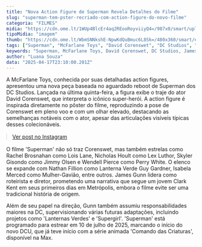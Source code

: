 ```yaml
---
title: "Nova Action Figure de Superman Revela Detalhes do Filme"
slug: "superman-tem-pster-recriado-com-action-figure-do-novo-filme"
categoria: "FILMES"
midia: "https://cdn.ome.lt/1WUp4BlcEr4aq2REooRoyviiyQ4=/987x0/smart/uploads/conteudo/fotos/Design_sem_nome_-_2025-04-17T193748.853.png"
tipoMidia: "imagem"
thumb: "https://cdn.ome.lt/WbmSNNkshE-NpwKdQuBmuc6L8Sk=/480x360/smart/extras/conteudos/Design_sem_nome_-_2025-04-17T193748.853.png"
tags: ["Superman", "McFarlane Toys", "David Corenswet", "DC Studios", "James Gunn", "action figure", "filme Superman"]
keywords: "Superman, McFarlane Toys, David Corenswet, DC Studios, James Gunn, action figure, filme Superman"
author: "Luana Souza"
data: "2025-04-17T23:10:00.201Z"
---
```


A McFarlane Toys, conhecida por suas detalhadas action figures, apresentou uma nova peça baseada no aguardado reboot de Superman dos DC Studios. Lançada na última quinta-feira, a figura exibe o traje do ator David Corenswet, que interpreta o icônico super-herói. A action figure é inspirada diretamente no pôster do filme, reproduzindo a pose de Corenswet em pleno voo e com um olhar elevado, destacando as semelhanças notáveis com o ator, apesar das articulações visíveis típicas desses colecionáveis.

<blockquote class="instagram-media" data-instgrm-permalink="https://www.instagram.com/p/DIjbrzTTYpDcaptioned/" data-instgrm-version="14" style="width:100%; max-width:540px; margin:1rem auto;"><a href="https://www.instagram.com/p/DIjbrzTTYpDcaptioned/">Ver post no Instagram</a></blockquote>

O filme 'Superman' não só traz Corenswet, mas também estrelas como Rachel Brosnahan como Lois Lane, Nicholas Hoult como Lex Luthor, Skyler Gisondo como Jimmy Olsen e Wendell Pierce como Perry White. O elenco se expande com Nathan Fillion como Lanterna Verde Guy Gardner, Isabela Merced como Mulher-Gavião, entre outros. James Gunn lidera como roteirista e diretor, prometendo uma narrativa que segue um jovem Clark Kent em seus primeiros dias em Metrópolis, embora o filme evite ser uma tradicional história de origem.

Além de seu papel na direção, Gunn também assumiu responsabilidades maiores na DC, supervisionando várias futuras adaptações, incluindo projetos como 'Lanternas Verdes' e 'Supergirl'. 'Superman' está programado para estrear em 10 de julho de 2025, marcando o início do novo DCU, que já teve início com a série animada 'Comando das Criaturas', disponível na Max.